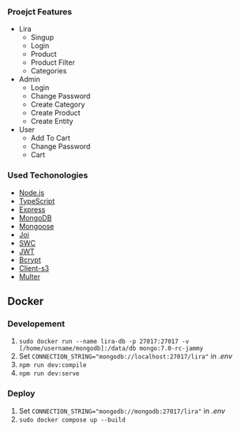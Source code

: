 ### Proejct Features

- Lira
  - Singup
  - Login
  - Product
  - Product Filter
  - Categories
- Admin
  - Login
  - Change Password
  - Create Category
  - Create Product
  - Create Entity
- User
  - Add To Cart
  - Change Password
  - Cart

### Used Techonologies

- [Node.js](https://nodejs.org/en)
- [TypeScript](https://www.typescriptlang.org/)
- [Express](https://expressjs.com/)
- [MongoDB](https://mongodb.com)
- [Mongoose](https://mongoosejs.com/)
- [Joi](https://joi.dev/)
- [SWC](https://swc.rs/)
- [JWT](https://jwt.io/)
- [Bcrypt](https://www.npmjs.com/package/bcrypt)
- [Client-s3](https://www.npmjs.com/package/@aws-sdk/client-s3)
- [Multer](https://www.npmjs.com/package/multer)

## Docker

### Developement

1. `sudo docker run --name lira-db -p 27017:27017 -v [/home/username/mongodb]:/data/db mongo:7.0-rc-jammy`
2. Set `CONNECTION_STRING="mongodb://localhost:27017/lira"` in _.env_
3. `npm run dev:compile`
4. `npm run dev:serve`

### Deploy

1. Set `CONNECTION_STRING="mongodb://mongodb:27017/lira"` in _.env_
2. `sudo docker compose up --build`
